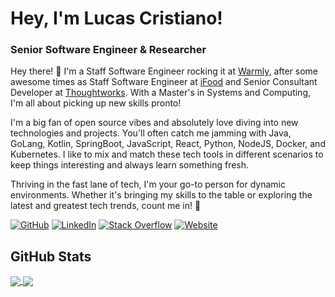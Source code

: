 # Hey, I'm Lucas Cristiano!

### Senior Software Engineer & Researcher

Hey there! 👋 I'm a Staff Software Engineer rocking it at [Warmly,](https://www.warmly.ai/) after some awesome times as Staff Software Engineer at [iFood](https://www.ifood.com.br) and Senior Consultant Developer at [Thoughtworks](https://www.thoughtworks.com). With a Master's in Systems and Computing, I'm all about picking up new skills pronto!

I'm a big fan of open source vibes and absolutely love diving into new technologies and projects. You'll often catch me jamming with Java, GoLang, Kotlin, SpringBoot, JavaScript, React, Python, NodeJS, Docker, and Kubernetes. I like to mix and match these tech tools in different scenarios to keep things interesting and always learn something fresh.

Thriving in the fast lane of tech, I'm your go-to person for dynamic environments. Whether it's bringing my skills to the table or exploring the latest and greatest tech trends, count me in! 🚀

[![GitHub](https://img.shields.io/badge/GitHub-lucascriistiano-black)](https://github.com/lucascriistiano)
[![LinkedIn](https://img.shields.io/badge/LinkedIn-lucas--cristiano-blue)](https://linkedin.com/in/lucas-cristiano/)
[![Stack Overflow](https://img.shields.io/badge/Stack_Overflow-lucascriistiano-orange)](https://stackoverflow.com/users/story/4709250?tab=profile)
[![Website](https://img.shields.io/badge/Website-lucascriistiano.github.io-green)](https://lucascriistiano.github.io)
<!-- [![Blog](https://img.shields.io/badge/Blog-blog.lucascristiano.com-yellowgreen)](https://blog.lucascristiano.com) -->

## GitHub Stats

<a href="#">
  <img align="center" src="https://github-readme-stats-chi-two-90.vercel.app/api?username=lucascriistiano&show_icons=true&count_private=true&include_all_commits=true&rank_icon=percentile" />
</a>
<a href="#">
  <img align="center" src="https://github-readme-stats-chi-two-90.vercel.app/api/top-langs/?username=lucascriistiano&hide=html,css,scss,yacc,handlebars,qmake,lex,shell,tex&langs_count=10&layout=compact" />
</a>
